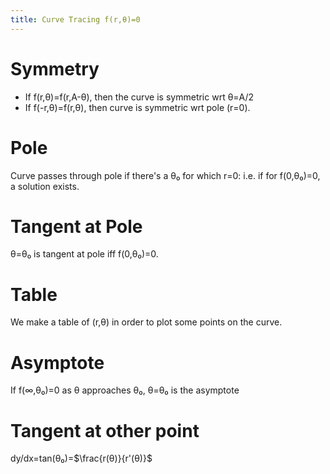 ```yaml
---
title: Curve Tracing f(r,θ)=0
---
```

# Symmetry
* If f(r,θ)=f(r,A-θ), then the curve is symmetric wrt θ=A/2
* If f(-r,θ)=f(r,θ), then curve is symmetric wrt pole (r=0).

# Pole
Curve passes through pole if there's a θ₀ for which r=0: i.e. if for f(0,θ₀)=0, a solution exists.

# Tangent at Pole
θ=θ₀ is tangent at pole iff f(0,θ₀)=0.

# Table
We make a table of (r,θ) in order to plot some points on the curve.

# Asymptote
If f(∞,θ₀)=0 as θ approaches θ₀, θ=θ₀ is the asymptote

# Tangent at other point
dy/dx=tan(θ₀)=$\frac{r(θ)}{r'(θ)}$
